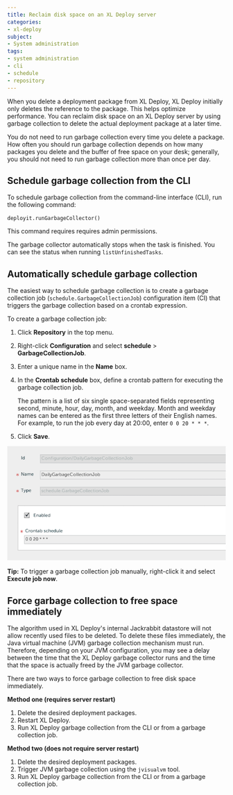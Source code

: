 ```yaml
---
title: Reclaim disk space on an XL Deploy server
categories:
- xl-deploy
subject:
- System administration
tags:
- system administration
- cli
- schedule
- repository
---
```


When you delete a deployment package from XL Deploy, XL Deploy initially only deletes the reference to the package. This helps optimize performance. You can reclaim disk space on an XL Deploy server by using garbage collection to delete the actual deployment package at a later time.

You do not need to run garbage collection every time you delete a package. How often you should run garbage collection depends on how many packages you delete and the buffer of free space on your desk; generally, you should not need to run garbage collection more than once per day.

## Schedule garbage collection from the CLI

To schedule garbage collection from the command-line interface (CLI), run the following command:

    deployit.runGarbageCollector()

This command requires requires admin permissions.

The garbage collector automatically stops when the task is finished. You can see the status when running `listUnfinishedTasks`.

## Automatically schedule garbage collection

The easiest way to schedule garbage collection is to create a garbage collection job (`schedule.GarbageCollectionJob`) configuration item (CI) that triggers the garbage collection based on a crontab expression.

To create a garbage collection job:

1. Click **Repository** in the top menu.
2. Right-click **Configuration** and select **schedule** > **GarbageCollectionJob**.
3. Enter a unique name in the **Name** box.
4. In the **Crontab schedule** box, define a crontab pattern for executing the garbage collection job.

    The pattern is a list of six single space-separated fields representing second, minute, hour, day, month, and weekday. Month and weekday names can be entered as the first three letters of their English names. For example, to run the job every day at 20:00, enter `0 0 20 * * *`.

5. Click **Save**.

![Garbage collection job](images/system-admin-gc-job.png)

**Tip:** To trigger a garbage collection job manually, right-click it and select **Execute job now**.

## Force garbage collection to free space immediately

The algorithm used in XL Deploy's internal Jackrabbit datastore will not allow recently used files to be deleted. To delete these files immediately, the Java virtual machine (JVM) garbage collection mechanism must run. Therefore, depending on your JVM configuration, you may see a delay between the time that the XL Deploy garbage collector runs and the time that the space is actually freed by the JVM garbage collector.

There are two ways to force garbage collection to free disk space immediately.

**Method one (requires server restart)**

1. Delete the desired deployment packages.
1. Restart XL Deploy.
1. Run XL Deploy garbage collection from the CLI or from a garbage collection job.

**Method two (does not require server restart)**

1. Delete the desired deployment packages.
1. Trigger JVM garbage collection using the `jvisualvm` tool.
1. Run XL Deploy garbage collection from the CLI or from a garbage collection job.
